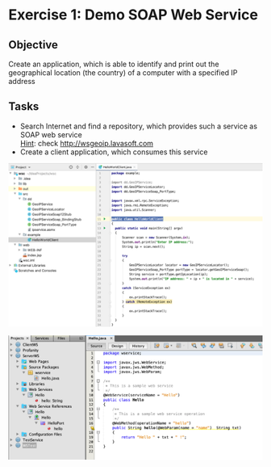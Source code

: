 # Exercise 1: Demo SOAP Web Service
## Objective 
Create an application, which is able to identify and print out the geographical location (the country) of a computer with a specified IP address

## Tasks
- Search Internet and find a repository, which provides such a service as SOAP web service<br>
<u>Hint</u>: check http://wsgeoip.lavasoft.com
- Create a client application, which consumes this service

![ ](https://github.com/datsoftlyngby/soft2019fall-si/blob/master/docs/Sessions/Week37/Resources/Images/Intellij-client.tiff)

![ ](https://github.com/datsoftlyngby/soft2019fall-si/blob/master/docs/Sessions/Week37/Resources/Images/netbeans-server.tiff)
